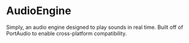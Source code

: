 # AudioEngine

Simply, an audio engine designed to play sounds in real time. Built off of PortAudio to enable cross-platform compatibility.